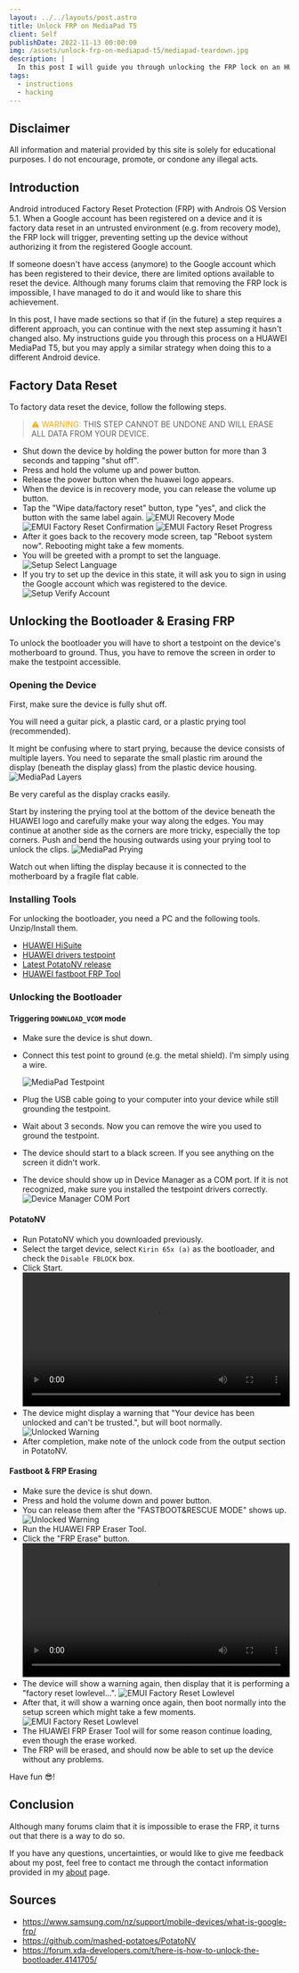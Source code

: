 ```yaml
---
layout: ../../layouts/post.astro
title: Unlock FRP on MediaPad T5
client: Self
publishDate: 2022-11-13 00:00:00
img: /assets/unlock-frp-on-mediapad-t5/mediapad-teardown.jpg
description: |
  In this post I will guide you through unlocking the FRP lock on an HUAWEI MediaPad T5.
tags:
  - instructions
  - hacking
---
```


## Disclaimer

All information and material provided by this site is solely for educational purposes. I do not encourage, promote, or condone any illegal acts.

## Introduction

Android introduced Factory Reset Protection (FRP) with Androis OS Version 5.1. When a Google account has been registered on a device and it is factory data reset in an untrusted environment (e.g. from recovery mode), the FRP lock will trigger, preventing setting up the device without authorizing it from the registered Google account.

If someone doesn't have access (anymore) to the Google account which has been registered to their device, there are limited options available to reset the device. Although many forums claim that removing the FRP lock is impossible, I have managed to do it and would like to share this achievement.

In this post, I have made sections so that if (in the future) a step requires a different approach, you can continue with the next step assuming it hasn't changed also. My instructions guide you through this process on a HUAWEI MediaPad T5, but you may apply a similar strategy when doing this to a different Android device.

## Factory Data Reset

To factory data reset the device, follow the following steps.

> <span style="color:orange">&#9888; WARNING:</span> THIS STEP CANNOT BE UNDONE AND WILL ERASE ALL DATA FROM YOUR DEVICE.

- Shut down the device by holding the power button for more than 3 seconds and tapping "shut off".
- Press and hold the volume up and power button.
- Release the power button when the huawei logo appears.
- When the device is in recovery mode, you can release the volume up button.
- Tap the "Wipe data/factory reset" button, type "yes", and click the button with the same label again.
  <img alt="EMUI Recovery Mode" src="/assets/unlock-frp-on-mediapad-t5/emui-recovery-mode.jpg">
  <img alt="EMUI Factory Reset Confirmation" src="/assets/unlock-frp-on-mediapad-t5/emui-fr-confirm.jpg">
  <img alt="EMUI Factory Reset Progress" src="/assets/unlock-frp-on-mediapad-t5/emui-fr-progress.jpg">
- After it goes back to the recovery mode screen, tap "Reboot system now". Rebooting might take a few moments.
- You will be greeted with a prompt to set the language.
  <img alt="Setup Select Language" src="/assets/unlock-frp-on-mediapad-t5/setup-sel-lang.jpg">
- If you try to set up the device in this state, it will ask you to sign in using the Google account which was registered to the device.
  <img alt="Setup Verify Account" src="/assets/unlock-frp-on-mediapad-t5/setup-verify-acc.jpg">

## Unlocking the Bootloader & Erasing FRP

To unlock the bootloader you will have to short a testpoint on the device's motherboard to ground. Thus, you have to remove the screen in order to make the testpoint accessible.

### Opening the Device

First, make sure the device is fully shut off.

You will need a guitar pick, a plastic card, or a plastic prying tool (recommended).

It might be confusing where to start prying, because the device consists of multiple layers. You need to separate the small plastic rim around the display (beneath the display glass) from the plastic device housing.
<img alt="MediaPad Layers" src="/assets/unlock-frp-on-mediapad-t5/mediapad-layers.jpg">

Be very careful as the display cracks easily.

Start by instering the prying tool at the bottom of the device beneath the HUAWEI logo and carefully make your way along the edges. You may continue at another side as the corners are more tricky, especially the top corners.
Push and bend the housing outwards using your prying tool to unlock the clips.
<img alt="MediaPad Prying" src="/assets/unlock-frp-on-mediapad-t5/mediapad-prying.jpg">

Watch out when lifting the display because it is connected to the motherboard by a fragile flat cable.

### Installing Tools

For unlocking the bootloader, you need a PC and the following tools. Unzip/Install them.

- [HUAWEI HiSuite](https://consumer.huawei.com/en/support/hisuite/)
- [HUAWEI drivers testpoint](https://files.dc-unlocker.com/share.html?v=share/18B15B9D02C945A79B1967234CECB423)
- [Latest PotatoNV release](https://github.com/mashed-potatoes/PotatoNV/releases/latest)
- [HUAWEI fastboot FRP Tool](https://www.gsmofficial.com/huawei-fastboot-frp-erase-tool-ver1006/)

### Unlocking the Bootloader

#### Triggering `DOWNLOAD_VCOM` mode

- Make sure the device is shut down.
- Connect this test point to ground (e.g. the metal shield). I'm simply using a wire.

  <img alt="MediaPad Testpoint" src="/assets/unlock-frp-on-mediapad-t5/mediapad-teardown-testpoint.jpg">

- Plug the USB cable going to your computer into your device while still grounding the testpoint.
- Wait about 3 seconds. Now you can remove the wire you used to ground the testpoint.
- The device should start to a black screen. If you see anything on the screen it didn't work.
- The device should show up in Device Manager as a COM port. If it is not recognized, make sure you installed the testpoint drivers correctly.
  <img alt="Device Manager COM Port" src="/assets/unlock-frp-on-mediapad-t5/device-man-com-port.png">

#### PotatoNV

- Run PotatoNV which you downloaded previously.
- Select the target device, select `Kirin 65x (a)` as the bootloader, and check the `Disable FBLOCK` box.
- Click Start.
  <video controls loop style="width: 100%">
    <source src="/assets/unlock-frp-on-mediapad-t5/potatonv.mp4" type="video/mp4">
    Your browser does not support the video tag.
  </video>
- The device might display a warning that "Your device has been unlocked and can't be trusted.", but will boot normally.
  <img alt="Unlocked Warning" src="/assets/unlock-frp-on-mediapad-t5/unlocked-warning.jpg">
- After completion, make note of the unlock code from the output section in PotatoNV.

#### Fastboot & FRP Erasing

- Make sure the device is shut down.
- Press and hold the volume down and power button.
- You can release them after the "FASTBOOT&RESCUE MODE" shows up.
  <img alt="Unlocked Warning" src="/assets/unlock-frp-on-mediapad-t5/fastboot.jpg">
- Run the HUAWEI FRP Eraser Tool.
- Click the "FRP Erase" button.
  <video controls loop style="width: 100%">
    <source src="/assets/unlock-frp-on-mediapad-t5/huawei-frp-eraser-tool.mp4" type="video/mp4">
    Your browser does not support the video tag.
  </video>
- The device will show a warning again, then display that it is performing a "factory reset lowlevel...".
  <img alt="EMUI Factory Reset Lowlevel" src="/assets/unlock-frp-on-mediapad-t5/emui-factory-reset-lowlevel.jpg">
- After that, it will show a warning once again, then boot normally into the setup screen which might take a few moments.
  <img alt="EMUI Factory Reset Lowlevel" src="/assets/unlock-frp-on-mediapad-t5/unlocked-warning-2.jpg">
- The HUAWEI FRP Eraser Tool will for some reason continue loading, even though the erase worked.
- The FRP will be erased, and should now be able to set up the device without any problems.

Have fun 😎!

## Conclusion

Although many forums claim that it is impossible to erase the FRP, it turns out that there is a way to do so.

If you have any questions, uncertainties, or would like to give me feedback about my post, feel free to contact me through the contact information provided in my [about](/about) page.

## Sources

- <https://www.samsung.com/nz/support/mobile-devices/what-is-google-frp/>
- <https://github.com/mashed-potatoes/PotatoNV>
- <https://forum.xda-developers.com/t/here-is-how-to-unlock-the-bootloader.4141705/>
